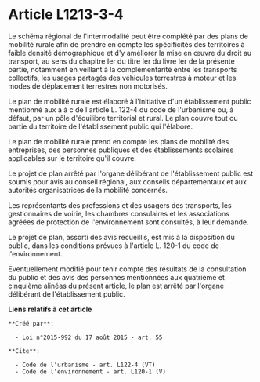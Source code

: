 # Article L1213-3-4

Le schéma régional de l'intermodalité peut être complété par des plans de mobilité rurale afin de prendre en compte les
spécificités des territoires à faible densité démographique et d'y améliorer la mise en œuvre du droit au transport, au sens
du chapitre Ier du titre Ier du livre Ier de la présente partie, notamment en veillant à la complémentarité entre les
transports collectifs, les usages partagés des véhicules terrestres à moteur et les modes de déplacement terrestres non
motorisés. 

Le plan de mobilité rurale est élaboré à l'initiative d'un établissement public mentionné aux a à c de l'article L. 122-4 du
code de l'urbanisme ou, à défaut, par un pôle d'équilibre territorial et rural. Le plan couvre tout ou partie du territoire
de l'établissement public qui l'élabore. 

Le plan de mobilité rurale prend en compte les plans de mobilité des entreprises, des personnes publiques et des
établissements scolaires applicables sur le territoire qu'il couvre. 

Le projet de plan arrêté par l'organe délibérant de l'établissement public est soumis pour avis au conseil régional, aux
conseils départementaux et aux autorités organisatrices de la mobilité concernés. 

Les représentants des professions et des usagers des transports, les gestionnaires de voirie, les chambres consulaires et les
associations agréées de protection de l'environnement sont consultés, à leur demande. 

Le projet de plan, assorti des avis recueillis, est mis à la disposition du public, dans les conditions prévues à l'article
L. 120-1 du code de l'environnement. 

Eventuellement modifié pour tenir compte des résultats de la consultation du public et des avis des personnes mentionnées aux
quatrième et cinquième alinéas du présent article, le plan est arrêté par l'organe délibérant de l'établissement public.

**Liens relatifs à cet article**

	**Créé par**:

	  - Loi n°2015-992 du 17 août 2015 - art. 55

	**Cite**:

	  - Code de l'urbanisme - art. L122-4 (VT)
	  - Code de l'environnement - art. L120-1 (V)
